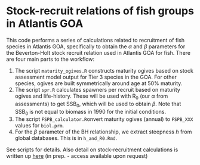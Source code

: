# Stock-recruit relations of fish groups in Atlantis GOA

This code performs a series of calculations related to recruitment of fish species in Atlantis GOA, specifically to obtain the $\alpha$ and $\beta$ parameters for the Beverton-Holt stock recruit relation used in Atlantis GOA for fish. There are four main parts to the workflow:

1. The script `maturity_ogives.R` constructs maturity ogives based on stock assessment model output for Tier 3 species in the GOA. For other species, ogives are built symmetrically around age at 50% maturity.
2. The script `spr.R` calculates spawners per recruit based on maturity ogives and life-history. These will be used with R<sub>0</sub> (our $\alpha$ from assessments) to get SSB<sub>0</sub>, which will be used to obtain $\beta$. Note that SSB<sub>0</sub> is not equal to biomass in 1990 for the initial conditions.
3. The script `FSPB_calculator.R`onvert maturity ogives (annual) to `FSPB_XXX` values for `biol.prm`.
4. For the $\beta$ parameter of the BH relationship, we extract steepness $h$ from global databases. This is in `h_and_R0.Rmd`.

See scripts for details. Also detail on stock-recruitment calculations is written up [here](https://docs.google.com/document/d/1PoBXgp-o9bzAr2H9njh-K5XT6a4kvhiheB7uB5eLH1M/edit#) (in prep. - access available upon request)

